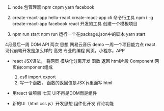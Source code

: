 1. node 包管理器 npm
  cnpm
  yarn facebook

2. create-react-app hello-react
  create-react-app cli 命令行工具
  npm i -g create-react-app facebook react 开发的工具
  创建一个模板项目

3. npm run start
  npm run 运行一个在package.json中的脚本
  yarn start

4月最后一周
  DOM API 两次  思想
  网易云音乐  demo 一周一个项目能力点
  react   现代前端开发是怎么样的  高效  专业的编程    网页，小程序，APP

- react JSX语法， 将网页 模块化分离开发
  函数  返回  html片段    Component
  网页由component组成
  1. es6  import  export
  2. 写一个函数， 函数的返回值是JSX js里面写 html

- 用react 做项目  七天  UI不再是DOM而是组件
- 新的UI（html css js）开发思想   组件化开发
评论功能
